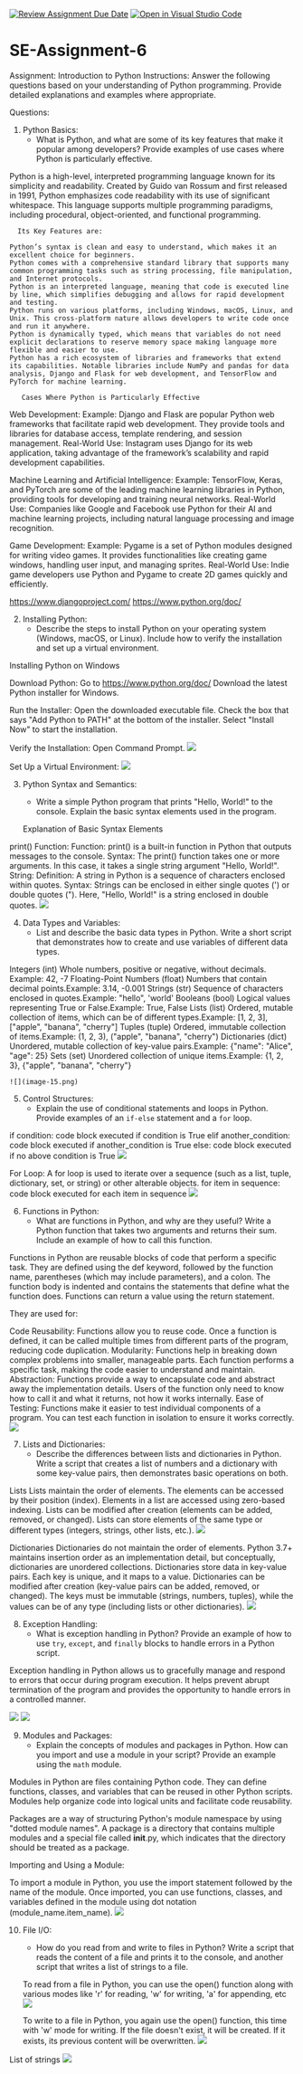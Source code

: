 [![Review Assignment Due Date](https://classroom.github.com/assets/deadline-readme-button-22041afd0340ce965d47ae6ef1cefeee28c7c493a6346c4f15d667ab976d596c.svg)](https://classroom.github.com/a/WfNmjXUk)
[![Open in Visual Studio Code](https://classroom.github.com/assets/open-in-vscode-2e0aaae1b6195c2367325f4f02e2d04e9abb55f0b24a779b69b11b9e10269abc.svg)](https://classroom.github.com/online_ide?assignment_repo_id=15288332&assignment_repo_type=AssignmentRepo)
# SE-Assignment-6
 Assignment: Introduction to Python
Instructions:
Answer the following questions based on your understanding of Python programming. Provide detailed explanations and examples where appropriate.

 Questions:

1. Python Basics:
   - What is Python, and what are some of its key features that make it popular among developers? Provide examples of use cases where Python is particularly effective.

Python is a high-level, interpreted programming language known for its simplicity and readability. Created by Guido van Rossum and first released in 1991, Python emphasizes code readability with its use of significant whitespace. This language supports multiple programming paradigms, including procedural, object-oriented, and functional programming.

      Its Key Features are:

	Python’s syntax is clean and easy to understand, which makes it an excellent choice for beginners. 
	Python comes with a comprehensive standard library that supports many common programming tasks such as string processing, file manipulation, and Internet protocols.
	Python is an interpreted language, meaning that code is executed line by line, which simplifies debugging and allows for rapid development and testing.
	Python runs on various platforms, including Windows, macOS, Linux, and Unix. This cross-platform nature allows developers to write code once and run it anywhere.
	Python is dynamically typed, which means that variables do not need explicit declarations to reserve memory space making language more flexible and easier to use.
	Python has a rich ecosystem of libraries and frameworks that extend its capabilities. Notable libraries include NumPy and pandas for data analysis, Django and Flask for web development, and TensorFlow and PyTorch for machine learning.

       Cases Where Python is Particularly Effective

Web Development:
	Example: Django and Flask are popular Python web frameworks that facilitate rapid web development. They provide tools and libraries for database access, template rendering, and session management.
	Real-World Use: Instagram uses Django for its web application, taking advantage of the framework’s scalability and rapid development capabilities.

Machine Learning and Artificial Intelligence:
	Example: TensorFlow, Keras, and PyTorch are some of the leading machine learning libraries in Python, providing tools for developing and training neural networks.
	Real-World Use: Companies like Google and Facebook use Python for their AI and machine learning projects, including natural language processing and image recognition.

Game Development:
	Example: Pygame is a set of Python modules designed for writing video games. It provides functionalities like creating game windows, handling user input, and managing sprites.
	Real-World Use: Indie game developers use Python and Pygame to create 2D games quickly and efficiently.

https://www.djangoproject.com/
https://www.python.org/doc/

2. Installing Python:
   - Describe the steps to install Python on your operating system (Windows, macOS, or Linux). Include how to verify the installation and set up a virtual environment.

Installing Python on Windows

Download Python:
	Go to https://www.python.org/doc/
	Download the latest Python installer for Windows.

Run the Installer:
	Open the downloaded executable file.
	Check the box that says "Add Python to PATH" at the bottom of the installer.
	Select "Install Now" to start the installation.

Verify the Installation:
	Open Command Prompt.
	![](image.png)

Set Up a Virtual Environment:
![](image-1.png)

3. Python Syntax and Semantics:
   - Write a simple Python program that prints "Hello, World!" to the console. Explain the basic syntax elements used in the program.

   Explanation of Basic Syntax Elements
   
print() Function:
	Function: print() is a built-in function in Python that outputs messages to the console.
	Syntax: The print() function takes one or more arguments. In this case, it takes a single string argument "Hello, World!".
String:
	Definition: A string in Python is a sequence of characters enclosed within quotes.
	Syntax: Strings can be enclosed in either single quotes (') or double quotes ("). Here, "Hello, World!" is a string enclosed in double quotes.
![](image-2.png)

4. Data Types and Variables:
   - List and describe the basic data types in Python. Write a short script that demonstrates how to create and use variables of different data types.

Integers (int)
	Whole numbers, positive or negative, without decimals.
	Example: 42, -7
Floating-Point Numbers (float) 
Numbers that contain decimal points.Example: 3.14, -0.001
Strings (str)
	Sequence of characters enclosed in quotes.Example: "hello", 'world'
Booleans (bool)
	Logical values representing True or False.Example: True, False
Lists (list)
	Ordered, mutable collection of items, which can be of different types.Example: [1, 2, 3], ["apple", "banana", "cherry"]
Tuples (tuple)
	Ordered, immutable collection of items.Example: (1, 2, 3), ("apple", "banana", "cherry")
Dictionaries (dict)
	Unordered, mutable collection of key-value pairs.Example: {"name": "Alice", "age": 25}
Sets (set)
	Unordered collection of unique items.Example: {1, 2, 3}, {"apple", "banana", "cherry"}

	![](image-15.png)

5. Control Structures:
   - Explain the use of conditional statements and loops in Python. Provide examples of an `if-else` statement and a `for` loop.

if condition:
     code block executed if condition is True
elif another_condition:
     code block executed if another_condition is True
else:
     code block executed if no above condition is True
![](image-3.png)

For Loop: A for loop is used to iterate over a sequence (such as a list, tuple, dictionary, set, or string) or other alterable objects.
for item in sequence:
     code block executed for each item in sequence
![](image-4.png)

6. Functions in Python:
   - What are functions in Python, and why are they useful? Write a Python function that takes two arguments and returns their sum. Include an example of how to call this function.

Functions in Python are reusable blocks of code that perform a specific task. They are defined using the def keyword, followed by the function name, parentheses (which may include parameters), and a colon. The function body is indented and contains the statements that define what the function does. Functions can return a value using the return statement.

They are used for:

Code Reusability:
	Functions allow you to reuse code. Once a function is defined, it can be called multiple times from different parts of the program, reducing code duplication.
Modularity:
	Functions help in breaking down complex problems into smaller, manageable parts. Each function performs a specific task, making the code easier to understand and maintain.
Abstraction:
	Functions provide a way to encapsulate code and abstract away the implementation details. Users of the function only need to know how to call it and what it returns, not how it works internally.
Ease of Testing:
	Functions make it easier to test individual components of a program. You can test each function in isolation to ensure it works correctly.
![](image-5.png)

7. Lists and Dictionaries:
   - Describe the differences between lists and dictionaries in Python. Write a script that creates a list of numbers and a dictionary with some key-value pairs, then demonstrates basic operations on both.

Lists
Lists maintain the order of elements. The elements can be accessed by their position (index).
Elements in a list are accessed using zero-based indexing.
Lists can be modified after creation (elements can be added, removed, or changed).
Lists can store elements of the same type or different types (integers, strings, other lists, etc.).
![](image-6.png)

Dictionaries
Dictionaries do not maintain the order of elements. Python 3.7+ maintains insertion order as an implementation detail, but conceptually, dictionaries are unordered collections.
Dictionaries store data in key-value pairs. Each key is unique, and it maps to a value.
Dictionaries can be modified after creation (key-value pairs can be added, removed, or changed).
The keys must be immutable (strings, numbers, tuples), while the values can be of any type (including lists or other dictionaries).
![](image-8.png)

8. Exception Handling:
   - What is exception handling in Python? Provide an example of how to use `try`, `except`, and `finally` blocks to handle errors in a Python script.

Exception handling in Python allows us to gracefully manage and respond to errors that occur during program execution. It helps prevent abrupt termination of the program and provides the opportunity to handle errors in a controlled manner.

![](image-10.png)
![](image-9.png)

9. Modules and Packages:
   - Explain the concepts of modules and packages in Python. How can you import and use a module in your script? Provide an example using the `math` module.

Modules in Python are files containing Python code. They can define functions, classes, and variables that can be reused in other Python scripts. Modules help organize code into logical units and facilitate code reusability.

Packages are a way of structuring Python's module namespace by using "dotted module names". A package is a directory that contains multiple modules and a special file called __init__.py, which indicates that the directory should be treated as a package.

Importing and Using a Module:

To import a module in Python, you use the import statement followed by the name of the module. Once imported, you can use functions, classes, and variables defined in the module using dot notation (module_name.item_name).
![](image-11.png)

10. File I/O:
    - How do you read from and write to files in Python? Write a script that reads the content of a file and prints it to the console, and another script that writes a list of strings to a file.

	To read from a file in Python, you can use the open() function along with various modes like 'r' for reading, 'w' for writing, 'a' for appending, etc
![](image-12.png)

	To write to a file in Python, you again use the open() function, this time with 'w' mode for writing. If the file doesn't exist, it will be created. If it exists, its previous content will be overwritten.
![](image-13.png)

List of strings
![](image-14.png)
	






